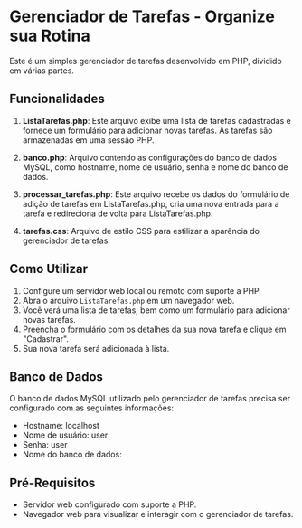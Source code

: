 # Gerenciador de Tarefas - Organize sua Rotina

Este é um simples gerenciador de tarefas desenvolvido em PHP, dividido em várias partes.

## Funcionalidades

1. **ListaTarefas.php**: Este arquivo exibe uma lista de tarefas cadastradas e fornece um formulário para adicionar novas tarefas. As tarefas são armazenadas em uma sessão PHP.

2. **banco.php**: Arquivo contendo as configurações do banco de dados MySQL, como hostname, nome de usuário, senha e nome do banco de dados.

3. **processar_tarefas.php**: Este arquivo recebe os dados do formulário de adição de tarefas em ListaTarefas.php, cria uma nova entrada para a tarefa e redireciona de volta para ListaTarefas.php.

4. **tarefas.css**: Arquivo de estilo CSS para estilizar a aparência do gerenciador de tarefas.

## Como Utilizar

1. Configure um servidor web local ou remoto com suporte a PHP.
2. Abra o arquivo `ListaTarefas.php` em um navegador web.
3. Você verá uma lista de tarefas, bem como um formulário para adicionar novas tarefas.
4. Preencha o formulário com os detalhes da sua nova tarefa e clique em "Cadastrar".
5. Sua nova tarefa será adicionada à lista.

## Banco de Dados

O banco de dados MySQL utilizado pelo gerenciador de tarefas precisa ser configurado com as seguintes informações:

- Hostname: localhost
- Nome de usuário: user
- Senha: user
- Nome do banco de dados:

## Pré-Requisitos

- Servidor web configurado com suporte a PHP.
- Navegador web para visualizar e interagir com o gerenciador de tarefas.

